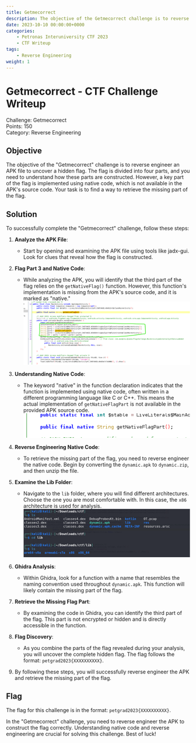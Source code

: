 ```yaml
---
title: Getmecorrect
description: The objective of the Getmecorrect challenge is to reverse engineer an APK file to uncover a hidden flag. The flag is divided into four parts, and you need to understand how these parts are constructed. However, a key part of the flag is implemented using native code, which is not available in the APK's source code. Your task is to find a way to retrieve the missing part of the flag.
date: 2023-10-10 00:00:00+0000
categories:
    - Petronas Interuniversity CTF 2023
    - CTF Writeup
tags:
    - Reverse Engineering
weight: 1     
---
```


# Getmecorrect - CTF Challenge Writeup

Challenge: Getmecorrect  
Points: 150  
Category: Reverse Engineering  

## Objective
The objective of the "Getmecorrect" challenge is to reverse engineer an APK file to uncover a hidden flag. The flag is divided into four parts, and you need to understand how these parts are constructed. However, a key part of the flag is implemented using native code, which is not available in the APK's source code. Your task is to find a way to retrieve the missing part of the flag.

## Solution
To successfully complete the "Getmecorrect" challenge, follow these steps:

1. **Analyze the APK File**:
   - Start by opening and examining the APK file using tools like jadx-gui. Look for clues that reveal how the flag is constructed.

2. **Flag Part 3 and Native Code**:
   - While analyzing the APK, you will identify that the third part of the flag relies on the `getNativeFlag()` function. However, this function's implementation is missing from the APK's source code, and it is marked as "native."
![Construct Flag](<Construct Flag.png>)

3. **Understanding Native Code**:
   - The keyword "native" in the function declaration indicates that the function is implemented using native code, often written in a different programming language like C or C++. This means the actual implementation of `getNativeFlagPart` is not available in the provided APK source code.
![getNativeFlag() definition](<Native Flag.png>)

4. **Reverse Engineering Native Code**:
   - To retrieve the missing part of the flag, you need to reverse engineer the native code. Begin by converting the `dynamic.apk` to `dynamic.zip`, and then unzip the file.

5. **Examine the Lib Folder**:
   - Navigate to the `lib` folder, where you will find different architectures. Choose the one you are most comfortable with. In this case, the `x86` architecture is used for analysis.
![lib Folder](lib.png)

1. **Ghidra Analysis**:
   - Within Ghidra, look for a function with a name that resembles the naming convention used throughout `dynamic.apk`. This function will likely contain the missing part of the flag.

2. **Retrieve the Missing Flag Part**:
   - By examining the code in Ghidra, you can identify the third part of the flag. This part is not encrypted or hidden and is directly accessible in the function.

3. **Flag Discovery**:
   - As you combine the parts of the flag revealed during your analysis, you will uncover the complete hidden flag. The flag follows the format: `petgrad2023{XXXXXXXXXX}`.

4. By following these steps, you will successfully reverse engineer the APK and retrieve the missing part of the flag.

## Flag
The flag for this challenge is in the format: `petgrad2023{XXXXXXXXXX}`.

In the "Getmecorrect" challenge, you need to reverse engineer the APK to construct the flag correctly. Understanding native code and reverse engineering are crucial for solving this challenge. Best of luck!
